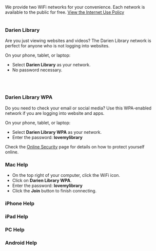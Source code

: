 We provide two WiFi networks for your convenience. Each network is available to the public for free. [View the Internet Use Policy](/internet-use "View the Internet Use Policy")
<br />
<br />
<div class="row">
<div class="col-md-6">

### Darien Library 
Are you just viewing websites and videos? The Darien Library network is perfect for anyone who is not logging into websites. 

On your phone, tablet, or laptop: 
* Select **Darien Library** as your network.
* No password necessary.
<br />
<br />
</div> 
<div class="col-md-6">

### Darien Library WPA
Do you need to check your email or social media? Use this WPA-enabled network if you are logging into website and apps.

On your phone, tablet, or laptop: 
* Select **Darien Library WPA** as your network. 
* Enter the password: **lovemylibrary** 
</div>
</div>

Check the [Online Security](/online-security "Online security") page for details on how to protect yourself online. 



### Mac Help

* On the top right of your computer, click the WiFi icon. 
* Click on **Darien Library WPA**. 
* Enter the password: **lovemylibrary**
* Click the **Join** button to finish connecting. 


### iPhone Help



### iPad Help


### PC Help


### Android Help
